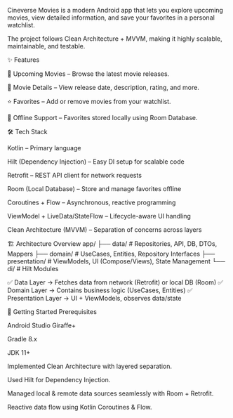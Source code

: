 Cineverse Movies is a modern Android app that lets you explore upcoming movies, view detailed information, and save your favorites in a personal watchlist.

The project follows Clean Architecture + MVVM, making it highly scalable, maintainable, and testable.

✨ Features

📅 Upcoming Movies – Browse the latest movie releases.

📖 Movie Details – View release date, description, rating, and more.

⭐ Favorites – Add or remove movies from your watchlist.

🔄 Offline Support – Favorites stored locally using Room Database.

🛠 Tech Stack

Kotlin – Primary language

Hilt (Dependency Injection) – Easy DI setup for scalable code

Retrofit – REST API client for network requests

Room (Local Database) – Store and manage favorites offline

Coroutines + Flow – Asynchronous, reactive programming

ViewModel + LiveData/StateFlow – Lifecycle-aware UI handling

Clean Architecture (MVVM) – Separation of concerns across layers

🏗 Architecture Overview
app/
 ├── data/          # Repositories, API, DB, DTOs, Mappers
 ├── domain/        # UseCases, Entities, Repository Interfaces
 ├── presentation/  # ViewModels, UI (Compose/Views), State Management
 └── di/            # Hilt Modules


✅ Data Layer → Fetches data from network (Retrofit) or local DB (Room)
✅ Domain Layer → Contains business logic (UseCases, Entities)
✅ Presentation Layer → UI + ViewModels, observes data/state

🚀 Getting Started
Prerequisites

Android Studio Giraffe+

Gradle 8.x

JDK 11+

Implemented Clean Architecture with layered separation.

Used Hilt for Dependency Injection.

Managed local & remote data sources seamlessly with Room + Retrofit.

Reactive data flow using Kotlin Coroutines & Flow.
